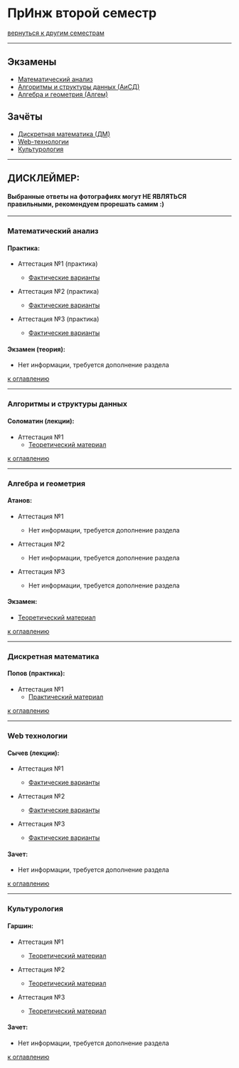 # ПрИнж второй семестр
[вернуться к другим семестрам](preng.md)

***

## Экзамены
+ [Математический анализ](#Математический-анализ)
+ [Алгоритмы и структуры данных (АиСД)](#Алгоритмы-и-структуры-данных)
+ [Алгебра и геометрия (Алгем)](#Алгебра-и-геометрия)

## Зачёты
+ [Дискретная математика (ДМ)](#Дискретная-математика)
+ [Web-технологии](#Web-технологии)
+ [Культурология](#Культурология)

***

## ДИСКЛЕЙМЕР:
#### Выбранные ответы на фотографиях могут НЕ ЯВЛЯТЬСЯ правильными, рекомендуем прорешать самим :)

***

### Математический анализ

#### Практика:
+ Аттестация №1 (практика)
  + [Фактические варианты](../subjects/2-sem/mathan/mathan-preng-ib/mathan-pr-att-1-fact.md)

+ Аттестация №2 (практика)
  + [Фактические варианты](../subjects/2-sem/mathan/mathan-preng-ib/mathan-pr-att-2-fact.md)

+ Аттестация №3 (практика)
  + [Фактические варианты](../subjects/2-sem/mathan/mathan-preng-ib/mathan-pr-att-3-fact.md)

#### Экзамен (теория):
+ Нет информации, требуется дополнение раздела

[к оглавлению](#Экзамены)

***

### Алгоритмы и структуры данных

#### Соломатин (лекции):
+ Аттестация №1
  + [Теоретический материал](../subjects/2-sem/aisd/aisd-att-1-fact.md)

[к оглавлению](#Экзамены)

***

### Алгебра и геометрия

#### Атанов:
+ Аттестация №1
  + Нет информации, требуется дополнение раздела

+ Аттестация №2
  + Нет информации, требуется дополнение раздела

+ Аттестация №3
  + Нет информации, требуется дополнение раздела

#### Экзамен:
+ [Теоретический материал](../subjects/2-sem/algem/algem-exam-fact.md)

[к оглавлению](#Экзамены)

***

### Дискретная математика

#### Попов (практика):
+ Аттестация №1
  + [Практический материал](../subjects/2-sem/dm/preng-isit/dm-pr-att-1-fact.md)

[к оглавлению](#Экзамены)

***

### Web технологии

#### Сычев (лекции):
+ Аттестация №1
  + [Фактические варианты](../subjects/1-sem/web/web-att-1-fact.md)

+ Аттестация №2
  + [Фактические варианты](../subjects/1-sem/web/web-att-2-fact.md)

+ Аттестация №3
  + [Фактические варианты](../subjects/1-sem/web/web-att-3-fact.md)

#### Зачет:
+ Нет информации, требуется дополнение раздела

[к оглавлению](#Экзамены)

***

### Культурология

#### Гаршин:
+ Аттестация №1
  + [Теоретический материал](../subjects/2-sem/cult/cult-att-1-fact.md)

+ Аттестация №2
  + [Теоретический материал](../subjects/2-sem/cult/cult-att-2-fact.md)

+ Аттестация №3
  + [Теоретический материал](../subjects/2-sem/cult/cult-att-3-fact.md)

#### Зачет:
+ Нет информации, требуется дополнение раздела

[к оглавлению](#Экзамены)

